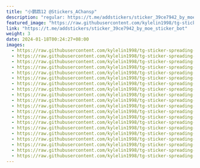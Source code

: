 ```yaml
---
title: "小鹦鹉12 @Stickers_AChansp"
description: "regular: https://t.me/addstickers/sticker_39ce7942_by_moe_sticker_bot"
featured_image: "https://raw.githubusercontent.com/kylelin1998/tg-sticker-spreading-worldwide-images/main/img/76b9aaab-ebd3-4774-bdd8-79f50e07070c.jpg"
link: "https://t.me/addstickers/sticker_39ce7942_by_moe_sticker_bot"
weight: 3
date: 2024-01-18T00:24:27+08:00
images:
  - https://raw.githubusercontent.com/kylelin1998/tg-sticker-spreading-worldwide-images/main/img/76b9aaab-ebd3-4774-bdd8-79f50e07070c.jpg
  - https://raw.githubusercontent.com/kylelin1998/tg-sticker-spreading-worldwide-images/main/img/321f51dc-6f7b-4b0c-a1dc-e5cb652a12ed.jpg
  - https://raw.githubusercontent.com/kylelin1998/tg-sticker-spreading-worldwide-images/main/img/42b237ef-f110-4336-87cd-1ca3a64a8e5d.jpg
  - https://raw.githubusercontent.com/kylelin1998/tg-sticker-spreading-worldwide-images/main/img/6cf0726c-8cdc-4d28-88e4-a00f7889c480.jpg
  - https://raw.githubusercontent.com/kylelin1998/tg-sticker-spreading-worldwide-images/main/img/69403c13-0d73-41e0-8d17-fa75fb2dbe55.jpg
  - https://raw.githubusercontent.com/kylelin1998/tg-sticker-spreading-worldwide-images/main/img/d169b05b-c231-4f35-a43c-6b8bc2fd44de.jpg
  - https://raw.githubusercontent.com/kylelin1998/tg-sticker-spreading-worldwide-images/main/img/8d0b0ca1-b9ab-46b3-a0d3-aac0055a80a7.jpg
  - https://raw.githubusercontent.com/kylelin1998/tg-sticker-spreading-worldwide-images/main/img/d534f5e5-8790-4633-beb4-8effbe87e359.jpg
  - https://raw.githubusercontent.com/kylelin1998/tg-sticker-spreading-worldwide-images/main/img/6d474049-e2ed-4cfa-9bd1-50b77c86c0a5.jpg
  - https://raw.githubusercontent.com/kylelin1998/tg-sticker-spreading-worldwide-images/main/img/215e4a21-ecd9-414d-aee6-78fd29bf3ea6.jpg
  - https://raw.githubusercontent.com/kylelin1998/tg-sticker-spreading-worldwide-images/main/img/2698c0cd-5539-4a26-9afc-6e9373f9a928.jpg
  - https://raw.githubusercontent.com/kylelin1998/tg-sticker-spreading-worldwide-images/main/img/04c848a1-21b4-4a81-b400-e100cfb9a080.jpg
  - https://raw.githubusercontent.com/kylelin1998/tg-sticker-spreading-worldwide-images/main/img/c0e0fda0-8617-4df9-a66d-bc71e9e2a678.jpg
  - https://raw.githubusercontent.com/kylelin1998/tg-sticker-spreading-worldwide-images/main/img/ec0a46a8-d793-4090-94c3-988e1798ebcd.jpg
  - https://raw.githubusercontent.com/kylelin1998/tg-sticker-spreading-worldwide-images/main/img/982b65ca-5ae6-4f60-b3ee-e015eb08ac67.jpg
  - https://raw.githubusercontent.com/kylelin1998/tg-sticker-spreading-worldwide-images/main/img/3573d64c-07c5-48f9-8cb7-b656bd313058.jpg
  - https://raw.githubusercontent.com/kylelin1998/tg-sticker-spreading-worldwide-images/main/img/80f336b3-6a9a-488e-b202-abe8890582fb.jpg
  - https://raw.githubusercontent.com/kylelin1998/tg-sticker-spreading-worldwide-images/main/img/1eb247de-ebfd-4bdc-8247-f7c1db94356a.jpg
  - https://raw.githubusercontent.com/kylelin1998/tg-sticker-spreading-worldwide-images/main/img/e8b7f15b-6900-43e5-aa2e-d2abf2df7af3.jpg
  - https://raw.githubusercontent.com/kylelin1998/tg-sticker-spreading-worldwide-images/main/img/c5175a3b-9fd6-4f17-b66c-ee9f7a9c0cc2.jpg
---
```

